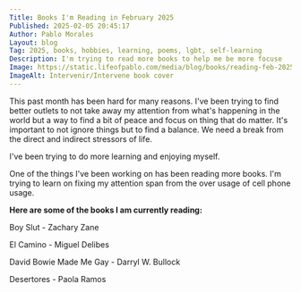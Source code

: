 ```yaml
---
Title: Books I'm Reading in February 2025
Published: 2025-02-05 20:45:17
Author: Pablo Morales
Layout: blog
Tag: 2025, books, hobbies, learning, poems, lgbt, self-learning
Description: I'm trying to read more books to help me be more focuse
Image: https://static.lifeofpablo.com/media/blog/books/reading-feb-2025/26347482.jpg
ImageAlt: Intervenir/Intervene book cover
---
```

This past month has been hard for many reasons. I've been trying to find better outlets to not take away my attention from what's happening in the world but a way to find a bit of peace and focus on thing that do matter. It's important to not ignore things but to find a balance. We need a break from the direct and indirect stressors of life. 

I've been trying to do more learning and enjoying myself.

One of the things I've been working on has been reading more books. I'm trying to learn on fixing my attention span from the over usage of cell phone usage.


**Here are some of the books I am currently reading:**

Boy Slut - Zachary Zane 

El Camino - Miguel Delibes 

David Bowie Made Me Gay - Darryl W. Bullock

Desertores - Paola Ramos
